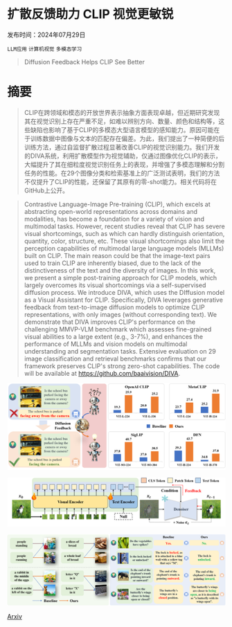 # 扩散反馈助力 CLIP 视觉更敏锐

发布时间：2024年07月29日

`LLM应用` `计算机视觉` `多模态学习`

> Diffusion Feedback Helps CLIP See Better

# 摘要

> CLIP在跨领域和模态的开放世界表示抽象方面表现卓越，但近期研究发现其在视觉识别上存在严重不足，如难以辨别方向、数量、颜色和结构等，这些缺陷也影响了基于CLIP的多模态大型语言模型的感知能力。原因可能在于训练数据中图像与文本的匹配存在偏差。为此，我们提出了一种简便的后训练方法，通过自监督扩散过程显著改善CLIP的视觉识别能力。我们开发的DIVA系统，利用扩散模型作为视觉辅助，仅通过图像优化CLIP的表示，大幅提升了其在细粒度视觉识别任务上的表现，并增强了多模态理解和分割任务的性能。在29个图像分类和检索基准上的广泛测试表明，我们的方法不仅提升了CLIP的性能，还保留了其原有的零-shot能力。相关代码将在GitHub上公开。

> Contrastive Language-Image Pre-training (CLIP), which excels at abstracting open-world representations across domains and modalities, has become a foundation for a variety of vision and multimodal tasks. However, recent studies reveal that CLIP has severe visual shortcomings, such as which can hardly distinguish orientation, quantity, color, structure, etc. These visual shortcomings also limit the perception capabilities of multimodal large language models (MLLMs) built on CLIP. The main reason could be that the image-text pairs used to train CLIP are inherently biased, due to the lack of the distinctiveness of the text and the diversity of images. In this work, we present a simple post-training approach for CLIP models, which largely overcomes its visual shortcomings via a self-supervised diffusion process. We introduce DIVA, which uses the DIffusion model as a Visual Assistant for CLIP. Specifically, DIVA leverages generative feedback from text-to-image diffusion models to optimize CLIP representations, with only images (without corresponding text). We demonstrate that DIVA improves CLIP's performance on the challenging MMVP-VLM benchmark which assesses fine-grained visual abilities to a large extent (e.g., 3-7%), and enhances the performance of MLLMs and vision models on multimodal understanding and segmentation tasks. Extensive evaluation on 29 image classification and retrieval benchmarks confirms that our framework preserves CLIP's strong zero-shot capabilities. The code will be available at https://github.com/baaivision/DIVA.

![扩散反馈助力 CLIP 视觉更敏锐](../../../paper_images/2407.20171/introduction.png)

![扩散反馈助力 CLIP 视觉更敏锐](../../../paper_images/2407.20171/methodology.png)

![扩散反馈助力 CLIP 视觉更敏锐](../../../paper_images/2407.20171/qualitative_mmvp.png)

[Arxiv](https://arxiv.org/abs/2407.20171)